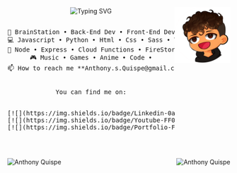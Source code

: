 <div align="center">
<img src="https://github.com/AnthonyQuispe/AnthonyQuispe/blob/main/assets/CartoonV.png" width="25%" align="right" />
<img src="https://readme-typing-svg.demolab.com?font=Inconsolata&weight=500&size=50&duration=4000&pause=300&center=true&vCenter=true&multiline=true&repeat=false&random=false&width=1500&height=200&lines=Hi+Nice+to+meet+you+%F0%9F%AB%B1%F0%9F%8F%BC%E2%80%8D%F0%9F%AB%B2%F0%9F%8F%BB+;My+name+is+Anthony;I'm+a+Full+Stack+Engineer+Wizard" alt="Typing SVG"  width="70%" /></a>
<br><br>

<pre>
💼 BrainStation • Back-End Dev • Front-End Dev
💻 Javascript • Python • Html • Css • Sass • Typescript •
📖 Node • Express • Cloud Functions • FireStore • MySQL •
🎮 Music • Games • Anime • Code •
📫 How to reach me **Anthony.s.Quispe@gmail.com
<br>
You can find me on:


[![](https://img.shields.io/badge/Linkedin-0a66c2)](http://linkedin.com/in/anthonyqs)
[![](https://img.shields.io/badge/Youtube-FF0000)](https://www.youtube.com/channel/UCGiQcLBUgTrmortgLTT7cIA)
[![](https://img.shields.io/badge/Portfolio-FEAE2E)](https://anthonyquispe.com/)
</pre>

<br><br>

<div align="center" >
<img align="left" src="https://github-readme-stats.vercel.app/api/top-langs?username=AnthonyQuispe&show_icons=true&locale=en&theme=dracula&layout=compact" alt="Anthony Quispe" /></p>
<img align="right" src="https://github-readme-stats.vercel.app/api?username=AnthonyQuispe&show_icons=true&locale=en&theme=dracula&layout=compact" alt="Anthony Quispe" /></p>
<div>
</div>

